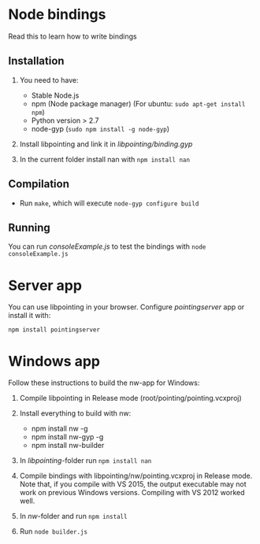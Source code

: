 # Node bindings

Read this to learn how to write bindings

## Installation

1. You need to have:
	* Stable Node.js
	* npm (Node package manager) (For ubuntu: `sudo apt-get install npm`)
	* Python version > 2.7
	* node-gyp (`sudo npm install -g node-gyp`)

2. Install libpointing and link it in *libpointing/binding.gyp* 

3. In the current folder install nan with `npm install nan`

## Compilation

* Run `make`, which will execute `node-gyp configure build`

## Running

You can run *consoleExample.js* to test the bindings with `node consoleExample.js`

# Server app

You can use libpointing in your browser.
Configure *pointingserver* app or install it with:

	npm install pointingserver

# Windows app

Follow these instructions to build the nw-app for Windows:

1. Compile libpointing in Release mode (root/pointing/pointing.vcxproj)

1. Install everything to build with nw:

	* npm install nw -g
	* npm install nw-gyp -g
	* npm install nw-builder

1. In *libpointing*-folder run `npm install nan`

1. Compile bindings with libpointing/nw/pointing.vcxproj in Release mode.
   Note that, if you compile with VS 2015, the output executable may not work on previous Windows versions.
   Compiling with VS 2012 worked well.
1. In *nw*-folder and run `npm install`
1. Run `node builder.js`

